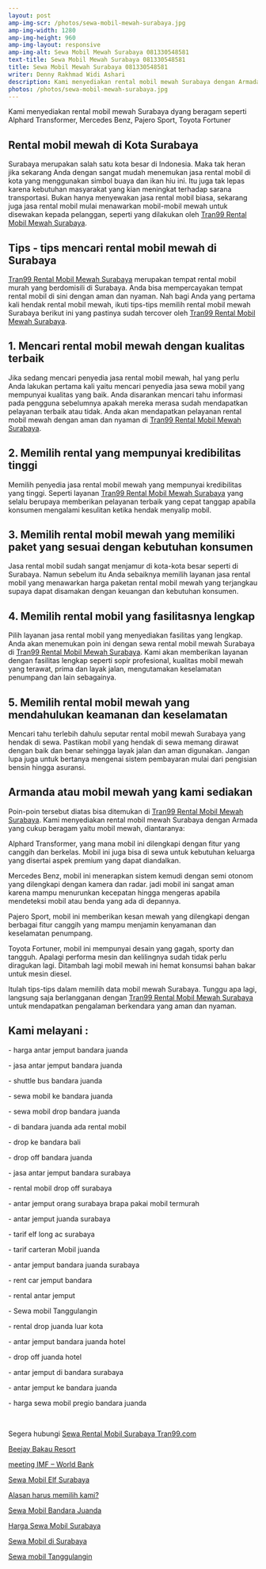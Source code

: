 ```yaml
---
layout: post
amp-img-scr: /photos/sewa-mobil-mewah-surabaya.jpg
amp-img-width: 1280
amp-img-height: 960
amp-img-layout: responsive
amp-img-alt: Sewa Mobil Mewah Surabaya 081330548581
text-title: Sewa Mobil Mewah Surabaya 081330548581
title: Sewa Mobil Mewah Surabaya 081330548581
writer: Denny Rakhmad Widi Ashari
description: Kami menyediakan rental mobil mewah Surabaya dengan Armada yang cukup beragam yaitu mobil mewah seperti Alphard Transformer, Mercedes Benz, Pajero Sport, Toyota Fortuner
photos: /photos/sewa-mobil-mewah-surabaya.jpg
---
```

<p class="post">Kami menyediakan rental mobil mewah Surabaya dyang beragam seperti Alphard Transformer, Mercedes Benz, Pajero Sport, Toyota Fortuner</p>

<h2 class="post">Rental mobil mewah di Kota Surabaya</h2>
<p class="post">Surabaya merupakan salah satu kota besar di Indonesia. Maka tak heran jika sekarang Anda dengan sangat mudah menemukan jasa rental mobil di kota yang menggunakan simbol buaya dan ikan hiu ini. Itu juga tak lepas karena kebutuhan masyarakat yang kian meningkat terhadap sarana transportasi. Bukan hanya menyewakan jasa rental mobil biasa, sekarang juga jasa rental mobil mulai menawarkan mobil-mobil mewah untuk disewakan kepada pelanggan, seperti yang dilakukan oleh <a href="https://tran99.com/">Tran99 Rental Mobil Mewah Surabaya</a>.</p>

<amp-img class="post" src="/photos/sewa-mobil-mewah-surabaya-2.jpg" width="998" height="750" layout="responsive" alt="Sewa Mobil Mewah Surabaya 081330548581"></amp-img>

<h2 class="post">Tips - tips mencari rental mobil mewah di Surabaya</h2>
<p class="post"><a href="https://tran99.com/">Tran99 Rental Mobil Mewah Surabaya</a> merupakan tempat rental mobil murah yang berdomisili di Surabaya. Anda bisa mempercayakan tempat rental mobil di sini dengan aman dan nyaman. Nah bagi Anda yang pertama kali hendak rental mobil mewah, ikuti tips-tips memilih rental mobil mewah Surabaya berikut ini yang pastinya sudah tercover oleh <a href="https://tran99.com/">Tran99 Rental Mobil Mewah Surabaya</a>.</p>

<h2 class="post">1. Mencari rental mobil mewah dengan kualitas terbaik</h2>
<p class="post">Jika sedang mencari penyedia jasa rental mobil mewah, hal yang perlu Anda lakukan pertama kali yaitu mencari penyedia jasa sewa mobil yang mempunyai kualitas yang baik. Anda disarankan mencari tahu informasi pada pengguna sebelumnya apakah mereka merasa sudah mendapatkan pelayanan terbaik atau tidak. Anda akan mendapatkan pelayanan rental mobil mewah dengan aman dan nyaman di <a href="https://tran99.com/">Tran99 Rental Mobil Mewah Surabaya</a>.</p>

<h2 class="post">2. Memilih rental yang mempunyai kredibilitas tinggi</h2>
<p class="post">Memilih penyedia jasa rental mobil mewah yang mempunyai kredibilitas yang tinggi. Seperti layanan <a href="https://tran99.com/">Tran99 Rental Mobil Mewah Surabaya</a> yang selalu berupaya memberikan pelayanan terbaik yang cepat tanggap apabila konsumen mengalami kesulitan ketika hendak menyalip mobil.</p>

<h2 class="post">3. Memilih rental mobil mewah yang memiliki paket yang sesuai dengan kebutuhan konsumen</h2>
<p class="post">Jasa rental mobil sudah sangat menjamur di kota-kota besar seperti di Surabaya. Namun sebelum itu Anda sebaiknya memilih layanan jasa rental mobil yang menawarkan harga paketan rental mobil mewah yang terjangkau supaya dapat disamakan dengan keuangan dan kebutuhan konsumen.</p>

<h2 class="post">4. Memilih rental mobil yang fasilitasnya lengkap</h2>
<p class="post">Pilih layanan jasa rental mobil yang menyediakan fasilitas yang lengkap. Anda akan menemukan poin ini dengan sewa rental mobil mewah Surabaya di <a href="https://tran99.com/">Tran99 Rental Mobil Mewah Surabaya</a>. Kami akan memberikan layanan dengan fasilitas lengkap seperti sopir profesional, kualitas mobil mewah yang terawat, prima dan layak jalan, mengutamakan keselamatan penumpang dan lain sebagainya.</p>

<h2 class="post">5. Memilih rental mobil mewah yang mendahulukan keamanan dan keselamatan</h2>
<p class="post">Mencari tahu terlebih dahulu seputar rental mobil mewah Surabaya yang hendak di sewa. Pastikan mobil yang hendak di sewa memang dirawat dengan baik dan benar sehingga layak jalan dan aman digunakan. Jangan lupa juga untuk bertanya mengenai sistem pembayaran mulai dari pengisian bensin hingga asuransi.</p>

<amp-img class="post" src="/photos/sewa-mobil-mewah-surabaya-3.jpg" width="800" height="800" layout="responsive" alt="Sewa Mobil Mewah Surabaya 081330548581"></amp-img>

<h2 class="post">Armanda atau mobil mewah yang kami sediakan</h2>
<p class="post">Poin-poin tersebut diatas bisa ditemukan di <a href="https://tran99.com/">Tran99 Rental Mobil Mewah Surabaya</a>. Kami menyediakan rental mobil mewah Surabaya dengan Armada yang cukup beragam yaitu mobil mewah, diantaranya:</p>
<p class="post">Alphard Transformer, yang mana mobil ini dilengkapi dengan fitur yang canggih dan berkelas. Mobil ini juga bisa di sewa untuk kebutuhan keluarga yang disertai aspek premium yang dapat diandalkan. </p>
<p class="post">Mercedes Benz, mobil ini menerapkan sistem kemudi dengan semi otonom yang dilengkapi dengan kamera dan radar. jadi mobil ini sangat aman karena mampu menurunkan kecepatan hingga mengeras apabila mendeteksi mobil atau benda yang ada di depannya.</p>
<p class="post">Pajero Sport, mobil ini memberikan kesan mewah yang dilengkapi dengan berbagai fitur canggih yang mampu menjamin kenyamanan dan keselamatan penumpang.</p>
<p class="post">Toyota Fortuner, mobil ini mempunyai desain yang gagah, sporty dan tangguh. Apalagi performa mesin dan kelilingnya sudah tidak perlu diragukan lagi. Ditambah lagi mobil mewah ini hemat konsumsi bahan bakar untuk mesin diesel.</p>

<p class="post">Itulah tips-tips dalam memilih data mobil mewah Surabaya. Tunggu apa lagi, langsung saja berlangganan dengan <a href="https://tran99.com/">Tran99 Rental Mobil Mewah Surabaya</a> untuk mendapatkan pengalaman berkendara yang aman dan nyaman.</p>

<amp-img class="post" src="/photos/sewa-mobil-mewah-surabaya-4.jpg" width="1280" height="799" layout="responsive" alt="Sewa Mobil Mewah Surabaya 081330548581"></amp-img>

<h2 class="post"></h2>
<h2 class="post">Kami melayani :</h2>
<p class="post">- harga antar jemput bandara juanda</p>
<p class="post">- jasa antar jemput bandara juanda</p>
<p class="post">- shuttle bus bandara juanda</p>
<p class="post">- sewa mobil ke bandara juanda</p>
<p class="post">- sewa mobil drop bandara juanda</p>
<p class="post">- di bandara juanda ada rental mobil</p>
<p class="post">- drop ke bandara bali</p>
<p class="post">- drop off bandara juanda</p>
<p class="post">- jasa antar jemput bandara surabaya</p>
<p class="post">- rental mobil drop off surabaya</p>
<p class="post">- antar jemput orang surabaya brapa pakai mobil termurah</p>
<p class="post">- antar jemput juanda surabaya</p>
<p class="post">- tarif elf long ac surabaya</p>
<p class="post">- tarif carteran Mobil juanda</p>
<p class="post">- antar jemput bandara juanda surabaya</p>
<p class="post">- rent car jemput bandara</p>
<p class="post">- rental antar jemput</p>
<p class="post">- Sewa mobil Tanggulangin</p>
<p class="post">- rental drop juanda luar kota</p>
<p class="post">- antar jemput bandara juanda hotel</p>
<p class="post">- drop off juanda hotel</p>
<p class="post">- antar jemput di bandara surabaya </p>
<p class="post">- antar jemput ke bandara juanda</p>
<p class="post">- harga sewa mobil pregio bandara juanda</p>
<p class="post"><br></p>
<p class="post">Segera hubungi <a href="https://tran99.com/">Sewa Rental Mobil Surabaya Tran99.com</a></p>
<p class="post"><a href="https://tran99.com/2018/04/12/beejay-bakau-resort/">Beejay Bakau Resort</a></p>
<p class="post"><a href="https://tran99.com/2018/10/05/rental-annual-meeting-imf-world-bank-di-bali/">meeting IMF – World Bank</a></p>
<p class="post"><a href="https://tran99.com/2018/09/28/sewa-mobil-elf-surabaya/">Sewa Mobil Elf Surabaya</a></p>
<p class="post"><a href="https://tran99.com/2018/11/05/keunggulan-rental-mobil-surabaya/">Alasan harus memilih kami?</a></p>
<p class="post"><a href="https://tran99.com/2018/07/23/sewa-mobil-bandara-juanda/">Sewa Mobil Bandara Juanda</a></p>
<p class="post"><a href="https://tran99.com/2018/06/21/harga-sewa-mobil-surabaya/">Harga Sewa Mobil Surabaya</a></p>
<p class="post"><a href="https://tran99.com/2018/05/27/sewa-mobil-di-surabaya/">Sewa Mobil di Surabaya</a></p>
<p class="post"><a href="https://tran99.com/2018/08/16/sewa-mobil-tanggulangin/">Sewa mobil Tanggulangin</a></p>
<p class="post"><br></p>
